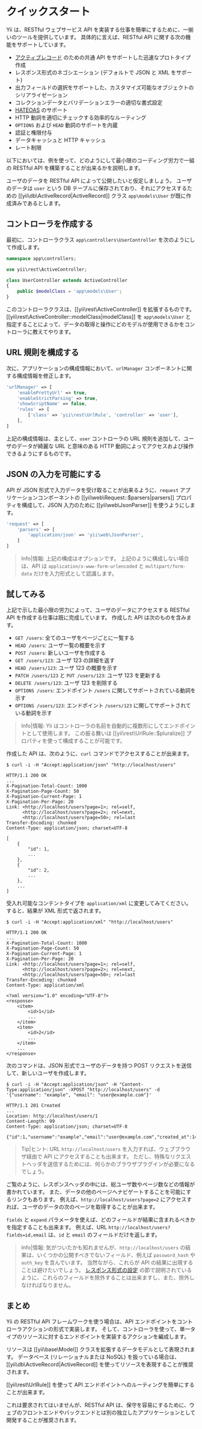 クイックスタート
================

Yii は、RESTful ウェブサービス API を実装する仕事を簡単にするために、一揃いのツールを提供しています。
具体的に言えば、RESTful API に関する次の機能をサポートしています。

* [アクティブレコード](db-active-record.md) のための共通 API をサポートした迅速なプロトタイプ作成
* レスポンス形式のネゴシエーション (デフォルトで JSON と XML をサポート)
* 出力フィールドの選択をサポートした、カスタマイズ可能なオブジェクトのシリアライゼーション
* コレクションデータとバリデーションエラーの適切な書式設定
* [HATEOAS](http://en.wikipedia.org/wiki/HATEOAS) のサポート
* HTTP 動詞を適切にチェックする効率的なルーティング
* `OPTIONS` および `HEAD` 動詞のサポートを内蔵
* 認証と権限付与
* データキャッシュと HTTP キャッシュ
* レート制限


以下においては、例を使って、どのようにして最小限のコーディング労力で一組の RESTful API を構築することが出来るかを説明します。

ユーザのデータを RESTful API によって公開したいと仮定しましょう。
ユーザのデータは `user` という DB テーブルに保存されており、それにアクセスするための [[yii\db\ActiveRecord|ActiveRecord]] クラス `app\models\User` が既に作成済みであるとします。


## コントローラを作成する <span id="creating-controller"></span>

最初に、コントローラクラス `app\controllers\UserController` を次のようにして作成します。

```php
namespace app\controllers;

use yii\rest\ActiveController;

class UserController extends ActiveController
{
    public $modelClass = 'app\models\User';
}
```

このコントローラクラスは、[[yii\rest\ActiveController]] を拡張するものです。
[[yii\rest\ActiveController::modelClass|modelClass]] を `app\models\User` と指定することによって、データの取得と操作にどのモデルが使用できるかをコントローラに教えてやります。


## URL 規則を構成する <span id="configuring-url-rules"></span>

次に、アプリケーションの構成情報において、`urlManager` コンポーネントに関する構成情報を修正します。

```php
'urlManager' => [
    'enablePrettyUrl' => true,
    'enableStrictParsing' => true,
    'showScriptName' => false,
    'rules' => [
        ['class' => 'yii\rest\UrlRule', 'controller' => 'user'],
    ],
]
```

上記の構成情報は、主として、`user` コントローラの URL 規則を追加して、ユーザのデータが綺麗な URL と意味のある HTTP 動詞によってアクセスおよび操作できるようにするものです。


## JSON の入力を可能にする <span id="enabling-json-input"></span>

API が JSON 形式で入力データを受け取ることが出来るように、`request` アプリケーションコンポーネントの [[yii\web\Request::$parsers|parsers]] プロパティを構成して、JSON 入力のために [[yii\web\JsonParser]] を使うようにします。

```php
'request' => [
    'parsers' => [
        'application/json' => 'yii\web\JsonParser',
    ]
]
```

> Info|情報: 上記の構成はオプションです。
  上記のように構成しない場合は、API は `application/x-www-form-urlencoded` と `multipart/form-data` だけを入力形式として認識します。


## 試してみる <span id="trying-it-out"></span>

上記で示した最小限の労力によって、ユーザのデータにアクセスする RESTful API を作成する仕事は既に完成しています。
作成した API は次のものを含みます。

* `GET /users`: 全てのユーザをページごとに一覧する
* `HEAD /users`: ユーザ一覧の概要を示す
* `POST /users`: 新しいユーザを作成する
* `GET /users/123`: ユーザ 123 の詳細を返す
* `HEAD /users/123`: ユーザ 123 の概要を示す
* `PATCH /users/123` と `PUT /users/123`: ユーザ 123 を更新する
* `DELETE /users/123`: ユーザ 123 を削除する
* `OPTIONS /users`: エンドポイント `/users` に関してサポートされている動詞を示す
* `OPTIONS /users/123`: エンドポイント `/users/123` に関してサポートされている動詞を示す

> Info|情報: Yii はコントローラの名前を自動的に複数形にしてエンドポイントとして使用します。
> この振る舞いは [[yii\rest\UrlRule::$pluralize]] プロパティを使って構成することが可能です。

作成した API は、次のように、`curl` コマンドでアクセスすることが出来ます。

```
$ curl -i -H "Accept:application/json" "http://localhost/users"

HTTP/1.1 200 OK
...
X-Pagination-Total-Count: 1000
X-Pagination-Page-Count: 50
X-Pagination-Current-Page: 1
X-Pagination-Per-Page: 20
Link: <http://localhost/users?page=1>; rel=self, 
      <http://localhost/users?page=2>; rel=next, 
      <http://localhost/users?page=50>; rel=last
Transfer-Encoding: chunked
Content-Type: application/json; charset=UTF-8

[
    {
        "id": 1,
        ...
    },
    {
        "id": 2,
        ...
    },
    ...
]
```

受入れ可能なコンテントタイプを `application/xml` に変更してみてください。
すると、結果が XML 形式で返されます。

```
$ curl -i -H "Accept:application/xml" "http://localhost/users"

HTTP/1.1 200 OK
...
X-Pagination-Total-Count: 1000
X-Pagination-Page-Count: 50
X-Pagination-Current-Page: 1
X-Pagination-Per-Page: 20
Link: <http://localhost/users?page=1>; rel=self, 
      <http://localhost/users?page=2>; rel=next, 
      <http://localhost/users?page=50>; rel=last
Transfer-Encoding: chunked
Content-Type: application/xml

<?xml version="1.0" encoding="UTF-8"?>
<response>
    <item>
        <id>1</id>
        ...
    </item>
    <item>
        <id>2</id>
        ...
    </item>
    ...
</response>
```

次のコマンドは、JSON 形式でユーザのデータを持つ POST リクエストを送信して、新しいユーザを作成します。

```
$ curl -i -H "Accept:application/json" -H "Content-Type:application/json" -XPOST "http://localhost/users" -d '{"username": "example", "email": "user@example.com"}'

HTTP/1.1 201 Created
...
Location: http://localhost/users/1
Content-Length: 99
Content-Type: application/json; charset=UTF-8

{"id":1,"username":"example","email":"user@example.com","created_at":1414674789,"updated_at":1414674789}
```

> Tip|ヒント: URL `http://localhost/users` を入力すれば、ウェブブラウザ経由で API にアクセスすることも出来ます。
  ただし、特殊なリクエストヘッダを送信するためには、何らかのブラウザプラグインが必要になるでしょう。

ご覧のように、レスポンスヘッダの中には、総ユーザ数やページ数などの情報が書かれています。
また、データの他のページへナビゲートすることを可能にするリンクもあります。
例えば、`http://localhost/users?page=2` にアクセスすれば、ユーザのデータの次のページを取得することが出来ます。

`fields` と `expand` パラメータを使えば、どのフィールドが結果に含まれるべきかを指定することも出来ます。
例えば、URL `http://localhost/users?fields=id,email` は、`id` と `email` のフィールドだけを返します。


> Info|情報: 気がついたかも知れませんが、`http://localhost/users` の結果は、いくつかの公開すべきでないフィールド、例えば `password_hash` や `auth_key` を含んでいます。
> 当然ながら、これらが API の結果に出現することは避けたいでしょう。
> [レスポンス形式の設定](rest-response-formatting.md) の節で説明されているように、これらのフィールドを除外することは出来ますし、また、除外しなければなりません。


## まとめ <span id="summary"></span>

Yii の RESTful API フレームワークを使う場合は、API エンドポイントをコントローラアクションの形式で実装します。
そして、コントローラを使って、単一タイプのリソースに対するエンドポイントを実装するアクションを編成します。

リソースは [[yii\base\Model]] クラスを拡張するデータモデルとして表現されます。
データベース (リレーショナルまたは NoSQL) を扱っている場合は、[[yii\db\ActiveRecord|ActiveRecord]] を使ってリソースを表現することが推奨されます。

[[yii\rest\UrlRule]] を使って API エンドポイントへのルーティングを簡単にすることが出来ます。

これは要求されてはいませんが、RESTful API は、保守を容易にするために、ウェブのフロントエンドやバックエンドとは別の独立したアプリケーションとして開発することが推奨されます。

